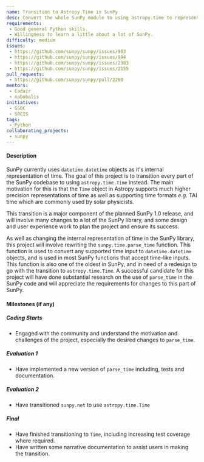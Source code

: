 ```yaml
---
name: Transition to Astropy Time in SunPy
desc: Convert the whole SunPy module to using astropy.time to represent time.
requirements:
 - Good general Python skills.
 - Willingness to learn a little about a lot of SunPy.
difficulty: medium
issues:
 - https://github.com/sunpy/sunpy/issues/993
 - https://github.com/sunpy/sunpy/issues/994
 - https://github.com/sunpy/sunpy/issues/2383
 - https://github.com/sunpy/sunpy/issues/2155
pull_requests:
 - https://github.com/sunpy/sunpy/pull/2260
mentors:
 - Cadair
 - nabobalis
initiatives:
 - GSOC
 - SOCIS
tags:
 - Python
collaborating_projects:
 - sunpy
---
```


#### Description

SunPy currently uses `datetime.datetime` objects as it's internal representation
of time. The goal of this project is to transition every part of the SunPy
codebase to using `astropy.time.Time` instead. The main motivation for this is
that the `Time` object in Astropy supports much higher precision representations
of time as well as supporting time formats *e.g.* TAI time which are commonly
used by solar physicists.

This transition is a major component of the planned SunPy 1.0 release, and will
involve many changes to a lot of the SunPy library, and some design and user
experience work to plan the project and ensure its success.

As well as changing the internal representation of time in the SunPy library,
this project will involve rewriting the `sunpy.time.parse_time` function. This
function is used to convert any supported time input to `datetime.datetime`
objects, and is used in most SunPy functions that accept time-like inputs. This
function is also one of the oldest in SunPy, and in need of a redesign to go
with the transition to `astropy.time.Time`. A successful candidate for this
project will have done substantial research on the use of `parse_time` in the
SunPy code and will appreciate the requirements for changes to this part of
SunPy.


#### Milestones (if any)

##### Coding Starts

* Engaged with the community and understand the motivation and challenges of the project, especially the desired changes to `parse_time`.

##### Evaluation 1

* Have implemented a new version of `parse_time` including, tests and documentation.

##### Evaluation 2

* Have transitioned `sunpy.net` to use `astropy.time.Time`

##### Final

* Have finished transitioning to `Time`, including increasing test coverage where required.
* Have written some narrative documentation to assist users in making the transition.
